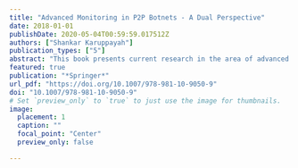 ```yaml
---
title: "Advanced Monitoring in P2P Botnets - A Dual Perspective"
date: 2018-01-01
publishDate: 2020-05-04T00:59:59.017512Z
authors: ["Shankar Karuppayah"]
publication_types: ["5"]
abstract: "This book presents current research in the area of advanced monitoring in P2P botnets, and uses a dual-perspective approach to discuss aspects of botnet monitoring in-depth. First, from the perspective of a defender, e.g. researchers, it introduces advanced approaches to successfully monitor botnets, taking the presence of current botnet anti-monitoring mechanisms into consideration. Then, adopting a botmaster perspective to anticipate the advances in future botnets, it introduces advanced measures to detect and prevent monitoring activities. All the proposed methods were evaluated either using real-world data or in a simulation scenario. In addition to providing readers with an in-depth understanding of P2P botnets, the book also analyzes the implications of the various design choices of recent botnets for effectively monitoring them. It serves as an excellent introduction to new researchers and provides a useful review for specialists in the field."
featured: true
publication: "*Springer*"
url_pdf: "https://doi.org/10.1007/978-981-10-9050-9"
doi: "10.1007/978-981-10-9050-9"
# Set `preview_only` to `true` to just use the image for thumbnails.
image:
  placement: 1
  caption: ""
  focal_point: "Center"
  preview_only: false

---
```


